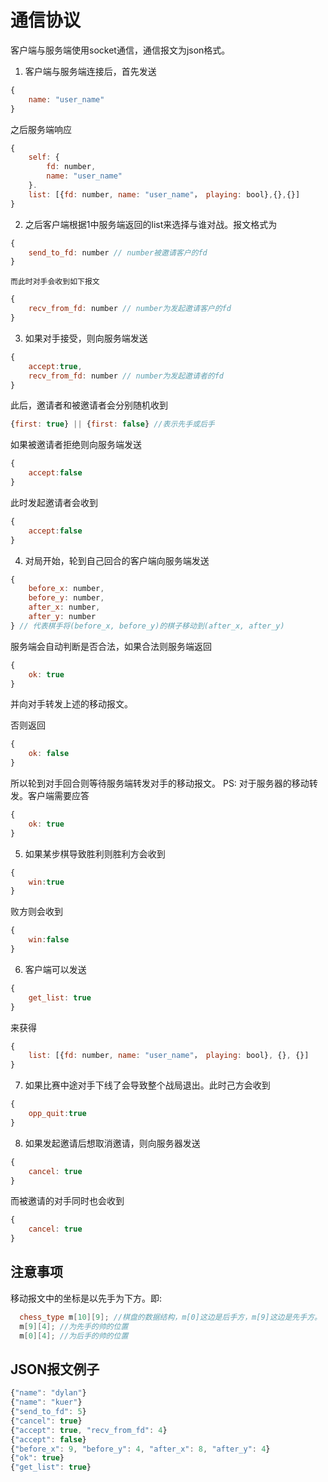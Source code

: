 # 通信协议
客户端与服务端使用socket通信，通信报文为json格式。

1. 客户端与服务端连接后，首先发送

```js
{
	name: "user_name"
}
```
之后服务端响应

```js
{
	self: {
		fd: number,
		name: "user_name"
	}.
	list: [{fd: number, name: "user_name"， playing: bool},{},{}]
}
```
2. 之后客户端根据1中服务端返回的list来选择与谁对战。报文格式为

```js
{
	send_to_fd: number // number被邀请客户的fd
}
```
	而此时对手会收到如下报文

```js
{
	recv_from_fd: number // number为发起邀请客户的fd
}
```
3. 如果对手接受，则向服务端发送

```js
{
	accept:true, 
	recv_from_fd: number // number为发起邀请者的fd
}
```
此后，邀请者和被邀请者会分别随机收到

```js
{first: true} || {first: false} //表示先手或后手 
```
	

如果被邀请者拒绝则向服务端发送

```js
{
	accept:false
}
```
此时发起邀请者会收到

```js
{
	accept:false
}
```

4. 对局开始，轮到自己回合的客户端向服务端发送

```js
{
	before_x: number,
	before_y: number,
	after_x: number,
	after_y: number
} // 代表棋手将(before_x, before_y)的棋子移动到(after_x, after_y)
```
服务端会自动判断是否合法，如果合法则服务端返回

```js
{
	ok: true
}
```
并向对手转发上述的移动报文。

否则返回

```js
{
	ok: false
}
```
所以轮到对手回合则等待服务端转发对手的移动报文。 PS: 对于服务器的移动转发。客户端需要应答
```js
{
	ok: true
}
```
5. 如果某步棋导致胜利则胜利方会收到

```js
{
	win:true
}
```
败方则会收到

```js
{
	win:false
}
```
6. 客户端可以发送

```js
{
	get_list: true
}
```
来获得

```js
{
	list: [{fd: number, name: "user_name"， playing: bool}, {}, {}]
}
```
7. 如果比赛中途对手下线了会导致整个战局退出。此时己方会收到

```js
{
	opp_quit:true
}
```

8. 如果发起邀请后想取消邀请，则向服务器发送

```js
{
	cancel: true
}
```
而被邀请的对手同时也会收到

```js
{
	cancel: true
}
```


## 注意事项 

移动报文中的坐标是以先手为下方。即:

```c++
  chess_type m[10][9]; //棋盘的数据结构，m[0]这边是后手方，m[9]这边是先手方。
  m[9][4]; //为先手的帅的位置
  m[0][4]; //为后手的帅的位置 
```

## JSON报文例子

```js
{"name": "dylan"}
{"name": "kuer"}
{"send_to_fd": 5}
{"cancel": true}
{"accept": true, "recv_from_fd": 4} 
{"accept": false}
{"before_x": 9, "before_y": 4, "after_x": 8, "after_y": 4}
{"ok": true}
{"get_list": true}

```
